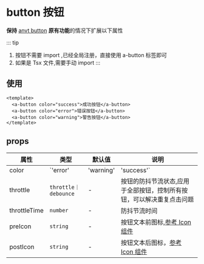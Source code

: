 # button 按钮

**保持** [anvt button](https://2x.antdv.com/components/button-cn/) **原有功能**的情况下扩展以下属性

::: tip

1. 按钮不需要 import ,已经全局注册，直接使用 a-button 标签即可
2. 如果是 Tsx 文件,需要手动 import :::

## 使用

```vue
<template>
  <a-button color="success">成功按钮</a-button>
  <a-button color="error">错误按钮</a-button>
  <a-button color="warning">警告按钮</a-button>
</template>
```

## props

| 属性 | 类型 | 默认值 | 说明 |
| --- | --- | --- | --- |
| color | `'error' | 'warning' | 'success'` | - | 按钮的颜色场景状态颜色， |
| throttle | `throttle｜debounce` | - | 按钮的防抖节流状态,应用于全部按钮，控制所有按钮，可以解决重复点击问题 |
| throttleTime | `number` | - | 防抖节流时间 |
| preIcon | `string` | - | 按钮文本前图标,[参考 Icon 组件](./icon.md) |
| postIcon | `string` | - | 按钮文本后图标，[参考 Icon 组件](./icon.md) |
